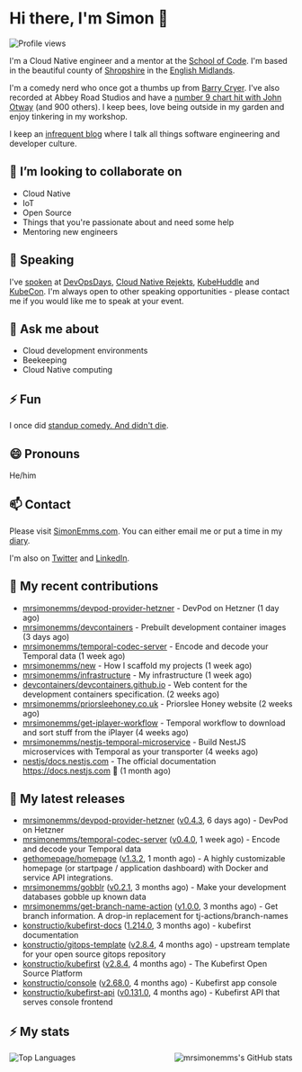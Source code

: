 # Hi there, I'm Simon 👋

![Profile views](https://komarev.com/ghpvc/?username=MrSimonEmms)

I'm a Cloud Native engineer and a mentor at the [School of Code](https://www.schoolofcode.co.uk).
I'm based in the beautiful county of [Shropshire](https://en.wikipedia.org/wiki/Shropshire)
in the [English Midlands](https://en.wikipedia.org/wiki/Midlands).

I'm a comedy nerd who once got a thumbs up from [Barry Cryer](https://en.wikipedia.org/wiki/Barry_Cryer).
I've also recorded at Abbey Road Studios and have a [number 9 chart hit with John
Otway](https://www.youtube.com/watch?v=3BwOyVIlupg&ab_channel=JohnOtway) (and 900
others). I keep bees, love being outside in my garden and enjoy tinkering in my
workshop.

I keep an [infrequent blog](https://www.simonemms.com/blog) where I talk all
things software engineering and developer culture.

## 👯 I’m looking to collaborate on

- Cloud Native
- IoT
- Open Source
- Things that you're passionate about and need some help
- Mentoring new engineers

## 🎤 Speaking

I've [spoken](https://www.simonemms.com/speaking) at [DevOpsDays](https://devopsdays.org/),
[Cloud Native Rejekts](https://cloud-native.rejekts.io/), [KubeHuddle](https://kubehuddle.com)
and [KubeCon](https://www.cncf.io/kubecon-cloudnativecon-events/). I'm always
open to other speaking opportunities - please contact me if you would like me to
speak at your event.

## 💬 Ask me about

- Cloud development environments
- Beekeeping
- Cloud Native computing

## ⚡ Fun

I once did [standup comedy. And didn't die](https://www.youtube.com/watch?v=iy1EvJXH2ks&ab_channel=SimonEmms).

## 😄 Pronouns

He/him

## 📫 Contact

Please visit [SimonEmms.com](https://www.simonemms.com). You can either email me
or put a time in my [diary](https://diary.simonemms.com).

I'm also on [Twitter](https://twitter/theshroppiebeek) and [LinkedIn](https://www.linkedin.com/in/simonemms).


## 👷 My recent contributions
- [mrsimonemms/devpod-provider-hetzner](https://github.com/mrsimonemms/devpod-provider-hetzner) - DevPod on Hetzner
  (1 day ago)
- [mrsimonemms/devcontainers](https://github.com/mrsimonemms/devcontainers) - Prebuilt development container images
  (3 days ago)
- [mrsimonemms/temporal-codec-server](https://github.com/mrsimonemms/temporal-codec-server) - Encode and decode your Temporal data
  (1 week ago)
- [mrsimonemms/new](https://github.com/mrsimonemms/new) - How I scaffold my projects
  (1 week ago)
- [mrsimonemms/infrastructure](https://github.com/mrsimonemms/infrastructure) - My infrastructure
  (1 week ago)
- [devcontainers/devcontainers.github.io](https://github.com/devcontainers/devcontainers.github.io) - Web content for the development containers specification.
  (2 weeks ago)
- [mrsimonemms/priorsleehoney.co.uk](https://github.com/mrsimonemms/priorsleehoney.co.uk) - Priorslee Honey website
  (2 weeks ago)
- [mrsimonemms/get-iplayer-workflow](https://github.com/mrsimonemms/get-iplayer-workflow) - Temporal workflow to download and sort stuff from the iPlayer
  (4 weeks ago)
- [mrsimonemms/nestjs-temporal-microservice](https://github.com/mrsimonemms/nestjs-temporal-microservice) - Build NestJS microservices with Temporal as your transporter
  (4 weeks ago)
- [nestjs/docs.nestjs.com](https://github.com/nestjs/docs.nestjs.com) - The official documentation https://docs.nestjs.com 📕
  (1 month ago)

## 🔭 My latest releases
- [mrsimonemms/devpod-provider-hetzner](https://github.com/mrsimonemms/devpod-provider-hetzner) ([v0.4.3](https://github.com/mrsimonemms/devpod-provider-hetzner/releases/tag/v0.4.3),
  6 days ago) - DevPod on Hetzner
- [mrsimonemms/temporal-codec-server](https://github.com/mrsimonemms/temporal-codec-server) ([v0.4.0](https://github.com/mrsimonemms/temporal-codec-server/releases/tag/v0.4.0),
  1 week ago) - Encode and decode your Temporal data
- [gethomepage/homepage](https://github.com/gethomepage/homepage) ([v1.3.2](https://github.com/gethomepage/homepage/releases/tag/v1.3.2),
  1 month ago) - A highly customizable homepage (or startpage / application dashboard) with Docker and service API integrations.
- [mrsimonemms/gobblr](https://github.com/mrsimonemms/gobblr) ([v0.2.1](https://github.com/mrsimonemms/gobblr/releases/tag/v0.2.1),
  3 months ago) - Make your development databases gobble up known data
- [mrsimonemms/get-branch-name-action](https://github.com/mrsimonemms/get-branch-name-action) ([v1.0.0](https://github.com/mrsimonemms/get-branch-name-action/releases/tag/v1.0.0),
  3 months ago) - Get branch information. A drop-in replacement for tj-actions/branch-names
- [konstructio/kubefirst-docs](https://github.com/konstructio/kubefirst-docs) ([1.214.0](https://github.com/konstructio/kubefirst-docs/releases/tag/1.214.0),
  3 months ago) - kubefirst documentation
- [konstructio/gitops-template](https://github.com/konstructio/gitops-template) ([v2.8.4](https://github.com/konstructio/gitops-template/releases/tag/v2.8.4),
  4 months ago) - upstream template for your open source gitops repository
- [konstructio/kubefirst](https://github.com/konstructio/kubefirst) ([v2.8.4](https://github.com/konstructio/kubefirst/releases/tag/v2.8.4),
  4 months ago) - The Kubefirst Open Source Platform
- [konstructio/console](https://github.com/konstructio/console) ([v2.68.0](https://github.com/konstructio/console/releases/tag/v2.68.0),
  4 months ago) - Kubefirst app console
- [konstructio/kubefirst-api](https://github.com/konstructio/kubefirst-api) ([v0.131.0](https://github.com/konstructio/kubefirst-api/releases/tag/v0.131.0),
  4 months ago) - Kubefirst API that serves console frontend


## ⚡ My stats

<img
  align="right"
  alt="mrsimonemms's GitHub stats"
  src="https://github-readme-stats.vercel.app/api?username=mrsimonemms&count_private=1&show_icons=true&"
  />

![Top Languages](https://github-readme-stats.vercel.app/api/top-langs/?username=mrsimonemms)
